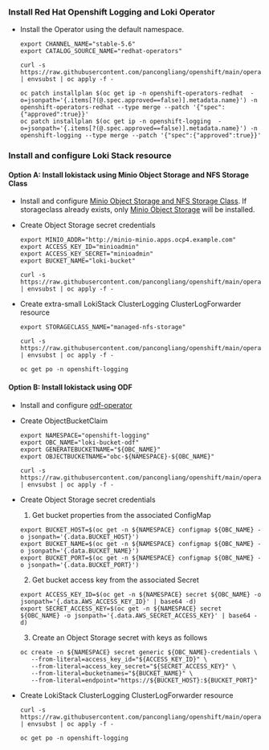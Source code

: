 ### Install Red Hat Openshift Logging and Loki Operator

* Install the Operator using the default namespace.
  ```
  export CHANNEL_NAME="stable-5.6"
  export CATALOG_SOURCE_NAME="redhat-operators"
  
  curl -s https://raw.githubusercontent.com/pancongliang/openshift/main/operator/logging/deploy/lokistack/01_deploy_operator.yaml | envsubst | oc apply -f -
  
  oc patch installplan $(oc get ip -n openshift-operators-redhat  -o=jsonpath='{.items[?(@.spec.approved==false)].metadata.name}') -n openshift-operators-redhat --type merge --patch '{"spec":{"approved":true}}'
  oc patch installplan $(oc get ip -n openshift-logging  -o=jsonpath='{.items[?(@.spec.approved==false)].metadata.name}') -n openshift-logging --type merge --patch '{"spec":{"approved":true}}'
  ```
  
### Install and configure Loki Stack resource

#### Option A: Install lokistack using Minio Object Storage and NFS Storage Class

* Install and configure [Minio Object Storage and NFS Storage Class](https://github.com/pancongliang/openshift/blob/main/storage/minio/readme.md#options-c-deploying-minio-with-nfs-storageclass-as-the-backend-storage).
  If storageclass already exists, only [Minio Object Storage](https://github.com/pancongliang/openshift/blob/main/storage/minio/readme.md#options-b-deploying-minio-with-local-volume-as-the-backend-storage) will be installed.


* Create Object Storage secret credentials
  ```
  export MINIO_ADDR="http://minio-minio.apps.ocp4.example.com"
  export ACCESS_KEY_ID="minioadmin"
  export ACCESS_KEY_SECRET="minioadmin"
  export BUCKET_NAME="loki-bucket"
  
  curl -s https://raw.githubusercontent.com/pancongliang/openshift/main/operator/logging/deploy/lokistack/02_minio_credentials.yaml | envsubst | oc apply -f -
  ```
  
* Create extra-small LokiStack ClusterLogging ClusterLogForwarder resource
  ```
  export STORAGECLASS_NAME="managed-nfs-storage"
  
  curl -s https://raw.githubusercontent.com/pancongliang/openshift/main/operator/logging/deploy/lokistack/03_deploy_loki_stack_minio.yaml | envsubst | oc apply -f -

  oc get po -n openshift-logging 
  ```




#### Option B: Install lokistack using ODF
* Install and configure [odf-operator](https://github.com/pancongliang/openshift/blob/main/storage/odf/deploy_high_availability_odf.md)

* Create ObjectBucketClaim
  ```
  export NAMESPACE="openshift-logging"
  export OBC_NAME="loki-bucket-odf"
  export GENERATEBUCKETNAME="${OBC_NAME}"
  export OBJECTBUCKETNAME="obc-${NAMESPACE}-${OBC_NAME}"
  
  curl -s https://raw.githubusercontent.com/pancongliang/openshift/main/operator/logging/deploy/lokistack/2_create_obc.yaml | envsubst | oc apply -f -
  ```
  
* Create Object Storage secret credentials
  1. Get bucket properties from the associated ConfigMap
  ```
  export BUCKET_HOST=$(oc get -n ${NAMESPACE} configmap ${OBC_NAME} -o jsonpath='{.data.BUCKET_HOST}')
  export BUCKET_NAME=$(oc get -n ${NAMESPACE} configmap ${OBC_NAME} -o jsonpath='{.data.BUCKET_NAME}')
  export BUCKET_PORT=$(oc get -n ${NAMESPACE} configmap ${OBC_NAME} -o jsonpath='{.data.BUCKET_PORT}')
  ```
  2. Get bucket access key from the associated Secret
  ```
  export ACCESS_KEY_ID=$(oc get -n ${NAMESPACE} secret ${OBC_NAME} -o jsonpath='{.data.AWS_ACCESS_KEY_ID}' | base64 -d)
  export SECRET_ACCESS_KEY=$(oc get -n ${NAMESPACE} secret ${OBC_NAME} -o jsonpath='{.data.AWS_SECRET_ACCESS_KEY}' | base64 -d)
  ```
  3. Create an Object Storage secret with keys as follows
  ```
  oc create -n ${NAMESPACE} secret generic ${OBC_NAME}-credentials \
     --from-literal=access_key_id="${ACCESS_KEY_ID}" \
     --from-literal=access_key_secret="${SECRET_ACCESS_KEY}" \
     --from-literal=bucketnames="${BUCKET_NAME}" \
     --from-literal=endpoint="https://${BUCKET_HOST}:${BUCKET_PORT}"
  ```
  
* Create LokiStack ClusterLogging ClusterLogForwarder resource
  ```
  curl -s https://raw.githubusercontent.com/pancongliang/openshift/main/operator/logging/deploy/lokistack/3_deploy_loki_stack_odf.yaml | envsubst | oc apply -f -

  oc get po -n openshift-logging 
  ```
